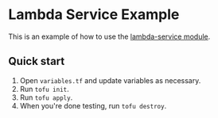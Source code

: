 # Lambda Service Example

This is an example of how to use the [lambda-service module](/modules/lambda-service).

## Quick start

1. Open `variables.tf` and update variables as necessary.
2. Run `tofu init`.
3. Run `tofu apply`.
4. When you're done testing, run `tofu destroy`.